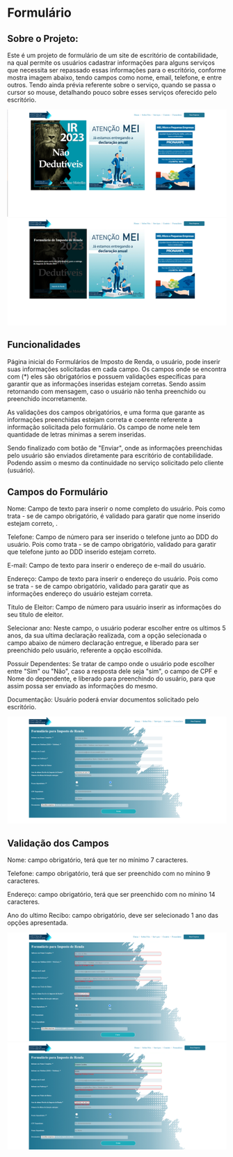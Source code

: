 # Formulário

## Sobre o Projeto:

Este é um projeto de formulário de um site de escritório de contabilidade, na qual permite os usuários cadastrar informações para alguns serviços que necessita ser repassado essas informações para o escritório, conforme mostra imagem abaixo, tendo campos como nome, email, telefone, e entre outros. Tendo ainda prévia referente sobre o serviço, quando se passa o cursor so mouse, detalhando pouco sobre esses serviços oferecido pelo escritório.

<img src = "https://github.com/ChaiCaroline/Formul-rio/blob/main/Imagens%20do%20Projeto/Imagem%20-%201.PNG" > 

<img src = "https://github.com/ChaiCaroline/Formul-rio/blob/main/Imagens%20do%20Projeto/Imagem%20-%202.png">

## Funcionalidades 

Página inicial do Formulários de Imposto de Renda, o usuário, pode inserir suas informações solicitadas em cada campo. Os campos onde se encontra com (*) eles são obrigatórios e possuem validações específicas para garantir que as informações inseridas estejam corretas. Sendo assim retornando com mensagem, caso o usuário não tenha preenchido ou preenchido incorretamente.

As validações dos campos obrigatórios, e uma forma que garante as informações preenchidas estejam correta e coerente referente a informação solicitada pelo formulário. Os campo de nome nele tem quantidade de letras minimas a serem inseridas.

Sendo finalizado com botão de "Enviar", onde as informações preenchidas pelo usuário são enviados diretamente para escritório de contabilidade. Podendo assim o mesmo da continuidade no serviço solicitado pelo cliente (usuário).

## Campos do Formulário

Nome: Campo de texto para inserir o nome completo do usuário. Pois como trata - se de campo obrigatório, é validado para garatir que nome inserido estejam correto, .

Telefone: Campo de número para ser inserido o telefone junto ao DDD do usuário. Pois como trata - se de campo obrigatório, validado para garatir que telefone junto ao DDD inserido estejam correto.

E-mail: Campo de texto para inserir o endereço de e-mail do usuário.

Endereço: Campo de texto para inserir o endereço do usuário. Pois como se trata - se de campo obrigatório, validado para garatir que as informações endereço do usuário estejam correta.

Titulo de Eleitor: Campo de número para usuário inserir as informações do seu titulo de eleitor.

Selecionar ano: Neste campo, o usuário poderar escolher entre os ultimos 5 anos, da sua ultima declaração realizada, com a opção selecionada o campo abaixo de número declaração entregue, e liberado para ser preenchido pelo usuário, referente a opção escolhida.

Possuir Dependentes: Se tratar de campo onde o usuário pode escolher entre "Sim" ou "Não", caso a resposta dele seja "sim", o campo de CPF e Nome do dependente, e liberado para preenchindo do usuário, para que assim possa ser enviado as informações do mesmo.

Documentação: Usuário poderá enviar documentos solicitado pelo escritório.

<img src = "https://github.com/ChaiCaroline/Formul-rio/blob/main/Imagens%20do%20Projeto/Imagem%20-%203.PNG">

## Validação dos Campos

Nome: campo obrigatório, terá que ter no mínimo 7 caracteres.

Telefone: campo obrigatório, terá que ser preenchido com no mínino 9 caracteres.

Endereço: campo obrigatório, terá que ser preenchido com no mínino 14 caracteres.

Ano do ultimo Recibo: campo obrigatório, deve ser selecionado 1 ano das opções apresentada.

<img src = "https://github.com/ChaiCaroline/Formul-rio/blob/main/Imagens%20do%20Projeto/Imagem%20-%204.PNG">

<img src = "https://github.com/ChaiCaroline/Formul-rio/blob/main/Imagens%20do%20Projeto/Imagem%20-%205.PNG">
